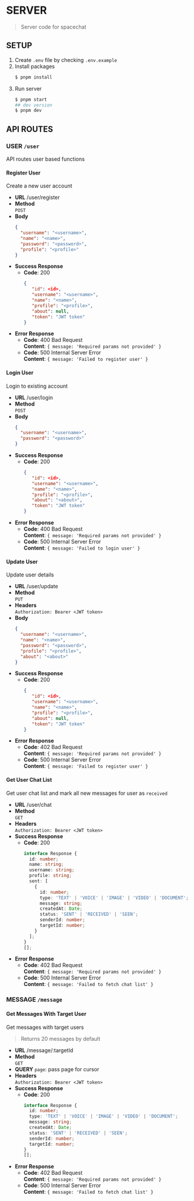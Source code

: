 # SERVER

> Server code for spacechat

## SETUP

1. Create `.env` file by checking `.env.example`
2. Install packages
   ```bash
   $ pnpm install
   ```
3. Run server
   ```bash
   $ pnpm start
   ## dev version
   $ pnpm dev
   ```

## API ROUTES

### USER `/user`

API routes user based functions

#### Register User

Create a new user account

- **URL**
  /user/register
- **Method** <br />
  `POST`
- **Body**
  ```json
  {
    "username": "<username>",
    "name": "<name>",
    "password": "<password>",
    "profile": "<profile>"
  }
  ```
- **Success Response**
  - **Code**: 200
    ```json
    {
       "id": <id>,
       "username": "<username>",
       "name": "<name>",
       "profile": "<profile>",
       "about": null,
       "token": "JWT token"
    }
    ```
- **Error Response**
  - **Code**: 400 Bad Request <br />
    **Content**: `{ message: 'Required params not provided' }`
  - **Code**: 500 Internal Server Error <br />
    **Content**: `{ message: 'Failed to register user' }`

#### Login User

Login to existing account

- **URL**
  /user/login
- **Method** <br />
  `POST`
- **Body**
  ```json
  {
    "username": "<username>",
    "password": "<password>"
  }
  ```
- **Success Response**
  - **Code**: 200
    ```json
    {
       "id": <id>,
       "username": "<username>",
       "name": "<name>",
       "profile": "<profile>",
       "about": "<about>",
       "token": "JWT token"
    }
    ```
- **Error Response**
  - **Code**: 400 Bad Request <br />
    **Content**: `{ message: 'Required params not provided' }`
  - **Code**: 500 Internal Server Error <br />
    **Content**: `{ message: 'Failed to login user' }`

#### Update User

Update user details

- **URL**
  /user/update
- **Method** <br />
  `PUT`
- **Headers** <br />
  `Authorization: Bearer <JWT token>`
- **Body**
  ```json
  {
    "username": "<username>",
    "name": "<name>",
    "password": "<password>",
    "profile": "<profile>",
    "about": "<about>"
  }
  ```
- **Success Response**
  - **Code**: 200
    ```json
    {
       "id": <id>,
       "username": "<username>",
       "name": "<name>",
       "profile": "<profile>",
       "about": null,
       "token": "JWT token"
    }
    ```
- **Error Response**
  - **Code**: 402 Bad Request <br />
    **Content**: `{ message: 'Required params not provided' }`
  - **Code**: 500 Internal Server Error <br />
    **Content**: `{ message: 'Failed to register user' }`

#### Get User Chat List

Get user chat list and mark all new messages for user as `received`

- **URL**
  /user/chat
- **Method** <br />
  `GET`
- **Headers** <br />
  `Authorization: Bearer <JWT token>`
- **Success Response**
  - **Code**: 200
    ```ts
    interface Response {
      id: number;
      name: string;
      username: string;
      profile: string;
      sent: [
        {
          id: number;
          type: 'TEXT' | 'VOICE' | 'IMAGE' | 'VIDEO' | 'DOCUMENT';
          message: string;
          createdAt: Date;
          status: 'SENT' | 'RECEIVED' | 'SEEN';
          senderId: number;
          targetId: number;
        }
      ];
    }
    [];
    ```
- **Error Response**
  - **Code**: 402 Bad Request <br />
    **Content**: `{ message: 'Required params not provided' }`
  - **Code**: 500 Internal Server Error <br />
    **Content**: `{ message: 'Failed to fetch chat list' }`

### MESSAGE `/message`

#### Get Messages With Target User

Get messages with target users

> Returns 20 messages by default

- **URL**
  /message/:targetId
- **Method** <br />
  `GET`
- **QUERY**
  `page`: pass page for cursor
- **Headers** <br />
  `Authorization: Bearer <JWT token>`
- **Success Response**
  - **Code**: 200
    ```ts
    interface Response {
      id: number;
      type: 'TEXT' | 'VOICE' | 'IMAGE' | 'VIDEO' | 'DOCUMENT';
      message: string;
      createdAt: Date;
      status: 'SENT' | 'RECEIVED' | 'SEEN';
      senderId: number;
      targetId: number;
    }
    [];
    ```
- **Error Response**
  - **Code**: 402 Bad Request <br />
    **Content**: `{ message: 'Required params not provided' }`
  - **Code**: 500 Internal Server Error <br />
    **Content**: `{ message: 'Failed to fetch chat list' }`
